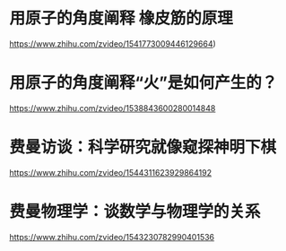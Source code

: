 # 用原子的角度阐释 橡皮筋的原理

https://www.zhihu.com/zvideo/1541773009446129664)

# 用原子的角度阐释“火”是如何产生的？

https://www.zhihu.com/zvideo/1538843600280014848

# 费曼访谈：科学研究就像窥探神明下棋

https://www.zhihu.com/zvideo/1544311623929864192

# 费曼物理学：谈数学与物理学的关系

https://www.zhihu.com/zvideo/1543230782990401536






